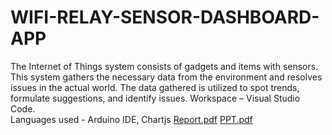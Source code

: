# WIFI-RELAY-SENSOR-DASHBOARD-APP
The Internet of Things system consists of gadgets and items with sensors. This system gathers the necessary data from the environment and resolves issues in the actual world. The data gathered is utilized to spot trends, formulate suggestions, and identify issues.
Workspace – Visual Studio Code.        
Languages used - Arduino IDE, Chartjs
[Report.pdf](https://github.com/DarshiniSolanki/WIFI-RELAY-SENSOR-DASHBOARD-APP/files/11274351/Report.pdf)
[PPT.pdf](https://github.com/DarshiniSolanki/WIFI-RELAY-SENSOR-DASHBOARD-APP/files/11274571/PPT.pdf)
